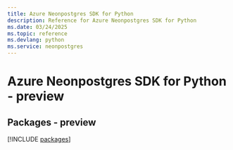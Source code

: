```yaml
---
title: Azure Neonpostgres SDK for Python
description: Reference for Azure Neonpostgres SDK for Python
ms.date: 03/24/2025
ms.topic: reference
ms.devlang: python
ms.service: neonpostgres
---
```

# Azure Neonpostgres SDK for Python - preview
## Packages - preview
[!INCLUDE [packages](neonpostgres-index.md)]